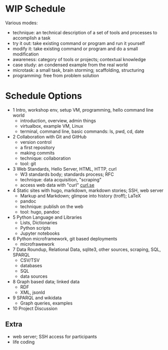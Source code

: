 # WIP Schedule

Various modes:

* technique: an technical description of a set of tools and processes to accomplish a task
* try it out: take existing command or program and run it yourself
* modify it: take existing command or program and do a small modification
* awareness: category of tools or projects; contextual knowledge
* case study: an condensed example from the real world
* microtask: a small task, brain storming; scaffolding, structuring
* programming: free from problem solution

# Schedule Options

* 1 Intro, workshop env, setup VM, programming, hello command line world
    * introduction, overview, admin things
    * virtualbox, example VM, Linux
    * terminal, command line, basic commands: ls, pwd, cd, date
* 2 Collaboration with Git and GitHub
    * version control
    * a first repository
    * making commits
    * technique: collaboration
    * tool: git
* 3 Web Standards, Hello Server, HTML, HTTP, curl
    * W3 standards body; standards process; RFC
    * technique: data acquisition, "scraping"
    * access web data with "curl" [curl.se](https://curl.se/)
* 4 Static sites with hugo, markdown, markdown stories; SSH, web server
    * Markup and Markdown; glimpse into history (troff); LaTeX
    * pandoc
    * technique: publish on the web
    * tool: hugo, pandoc
* 5 Python Language and Libraries
    * Lists, Dictionaries
    * Python scripts
    * Jupyter notebooks
* 6 Python microframework, git based deployments
    * microfrawework
* 7 Data Roundup, Relational Data, sqlite3, other sources, scraping, SQL, SPARQL
    * CSV/TSV
    * databases
    * SQL
    * data sources
* 8 Graph based data; linked data
    * RDF
    * XML, jsonld
* 9 SPARQL and wikidata
    * Graph queries, examples
* 10 Project Discussion

## Extra

* web server; SSH access for participants
* life coding
